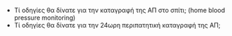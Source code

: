 * Τί οδηγίες θα δίνατε για την καταγραφή της ΑΠ στο σπίτι; (home blood pressure monitoring)
* Τί οδηγίες θα δίνατε για την 24ωρη περιπατητική καταγραφή της ΑΠ;